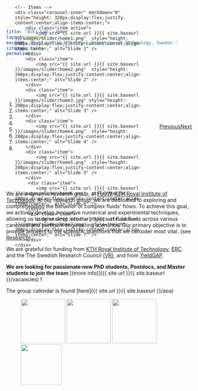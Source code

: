 ```yaml
---
title: "Outi Lab - Home"
layout: homelay
excerpt: "Outi Lab at KTH Royal Institute of Technology, Sweden."
sitemap: false
permalink: /
---
```



<div markdown="0" id="carousel" class="carousel slide" style="height: 320px;display:flex;justify-content:center;align-items:center;" data-ride="carousel" data-interval="4000" data-pause="hover" >
    <!-- Menu -->
    <ol class="carousel-indicators">
        <li data-target="#carousel" data-slide-to="0" class="active"></li>
        <li data-target="#carousel" data-slide-to="1"></li>
        <li data-target="#carousel" data-slide-to="2"></li>
        <li data-target="#carousel" data-slide-to="3"></li>
        <li data-target="#carousel" data-slide-to="4"></li>
        <li data-target="#carousel" data-slide-to="5"></li>
        <li data-target="#carousel" data-slide-to="6"></li>
        <li data-target="#carousel" data-slide-to="7"></li>
    </ol>

    <!-- Items -->
    <div class="carousel-inner" markdown="0" style="height: 320px;display:flex;justify-content:center;align-items:center;">
        <div class="item active">
            <img src="{{ site.url }}{{ site.baseurl }}/images/slider/home1.png"  style="height: 280px;display:flex;justify-content:center;align-items:center;" alt="Slide 1" />
        </div>
        <div class="item">
            <img src="{{ site.url }}{{ site.baseurl }}/images/slider/home2.png"  style="height: 280px;display:flex;justify-content:center;align-items:center;" alt="Slide 2" />
        </div>
        <div class="item">
            <img src="{{ site.url }}{{ site.baseurl }}/images/slider/home3.jpg" style="height: 280px;display:flex;justify-content:center;align-items:center;" alt="Slide 3" />
        </div>
        <div class="item">
            <img src="{{ site.url }}{{ site.baseurl }}/images/slider/home4.png"  style="height: 280px;display:flex;justify-content:center;align-items:center;" alt="Slide 4" />
        </div>
        <div class="item">
            <img src="{{ site.url }}{{ site.baseurl }}/images/slider/home5.png"  style="height: 280px;display:flex;justify-content:center;align-items:center;" alt="Slide 5" />
        </div>       
         <div class="item">
            <img src="{{ site.url }}{{ site.baseurl }}/images/slider/home6.png"  style="height: 280px;display:flex;justify-content:center;align-items:center;" alt="Slide 6" />
        </div>
         <div class="item">
            <img src="{{ site.url }}{{ site.baseurl }}/images/slider/home7.png"  style="height: 280px;display:flex;justify-content:center;align-items:center;" alt="Slide 7" />
        </div>
    </div>
  <a class="left carousel-control" href="#carousel" role="button" data-slide="prev">
    <span class="glyphicon glyphicon-chevron-left" aria-hidden="true"></span>
    <span class="sr-only">Previous</span>
  </a>
  <a class="right carousel-control" href="#carousel" role="button" data-slide="next">
    <span class="glyphicon glyphicon-chevron-right" aria-hidden="true"></span>
    <span class="sr-only">Next</span>
  </a>
</div>


We are a dynamic research group, at [FLOW](https://www.flow.kth.se), [KTH Royal Institute of Technology](https://www.kth.se). At our research group, we are dedicated to exploring and comprehending the behavior of complex fluids' flows. To achieve this goal, we actively develop innovative numerical and experimental techniques, allowing us to delve deep into the physics of fluid flows across various canonical and pertinent engineering scenarios. Our primary objective is to provide answers to the scientific questions that we consider most vital. (see [Research](research)). 


We are grateful for funding from [KTH Royal Institute of Technology](https://www.kth.se), [ERC](https://erc.europa.eu/funding/starting-grants) and the The Swedish Research Council [(VR)](https://www.vr.se/english.html), and from [YieldGAP](https://yieldgap-itn.com).

 **We are  looking for passionate new PhD students, Postdocs, and Master students to join the team** [(more info)]({{ site.url }}{{ site.baseurl }}/vacancies) **!**

The group calendar is found [here]({{ site.url }}{{ site.baseurl }}/aoa) 


<figure class="fourth">
  <img src="{{ site.url }}{{ site.baseurl }}/images/logopic/kth.png" style="width: 120px">
  <img src="{{ site.url }}{{ site.baseurl }}/images/logopic/erc.jpeg" style="width: 120px">
  <img src="{{ site.url }}{{ site.baseurl }}/images/logopic/vr.png" style="width: 120px">
  <img src="{{ site.url }}{{ site.baseurl }}/images/logopic/yieldgap.png" style="width: 110px">
</figure>
